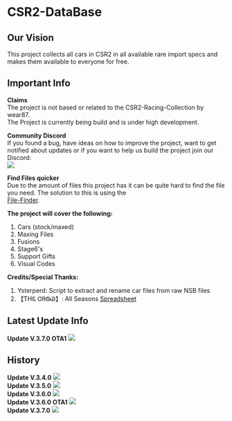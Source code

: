 # CSR2-DataBase
## Our Vision<br>
This project collects all cars in CSR2 in all available rare import specs and makes them available to everyone for free.<br>

## Important Info
**Claims**<br>
The project is not based or related to the CSR2-Racing-Collection by wear87.<br>
The Project is currently being build and is under high development.<br>

**Community Discord**<br>
If you found a bug, have ideas on how to improve the project, want to get notified about updates or if you want to help us build the project join our Discord:<br>
[![](https://cdn.discordapp.com/attachments/904024380370223114/904025176671420466/dc_logo_256x.png)](https://discord.gg/GRepTF4Jv5)<br>

**Find Files quicker**<br>
Due to the amount of files this project has it can be quite hard to find the file you need. The solution to this is using the<br> [File-Finder](https://github.com/Nitro4CSR/CSR2-DataBase/find/main).<br>
 
**The project will cover the following:**<br>
1. Cars (stock/maxed)<br>
2. Maxing Files<br>
3. Fusions<br>
4. Stage6's<br>
5. Support Gifts<br>
6. Visual Codes<br>

**Credits/Special Thanks:**<br>
1. Ysterperd: Script to extract and rename car files from raw NSB files
2. 【ƬHᏋ ᏣᏒᏫᏊ】: All Seasons [Spreadsheet](https://docs.google.com/spreadsheets/d/1_QvcjyGz9PW48iybbU2AxWcoW6VHJMIj9vohwlYQKBg)<br>

## Latest Update Info
**Update V.3.7.0 OTA1**
![](https://cdn.discordapp.com/attachments/904024380370223114/954288527548514354/unknown.png)
<br>
## History
**Update V.3.4.0**
![](https://cdn.discordapp.com/attachments/904024380370223114/954287176466714654/unknown.png)
 <br>
**Update V.3.5.0**
![](https://cdn.discordapp.com/attachments/904024380370223114/954287308952174603/unknown.png)
<br>
**Update V.3.6.0**
![](https://cdn.discordapp.com/attachments/904024380370223114/954287775472042004/unknown.png)
<br>
**Update V.3.6.0 OTA1**
![](https://cdn.discordapp.com/attachments/904024380370223114/954287933068812288/unknown.png)
<br>
**Update V.3.7.0**
![](https://cdn.discordapp.com/attachments/904024380370223114/954288272052465684/unknown.png)